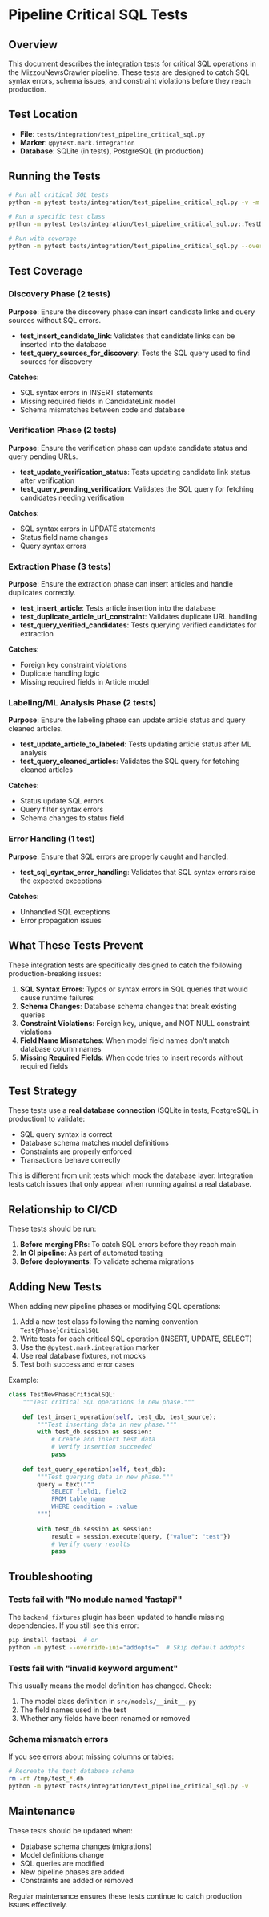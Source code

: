 # Pipeline Critical SQL Tests

## Overview

This document describes the integration tests for critical SQL operations in the MizzouNewsCrawler pipeline. These tests are designed to catch SQL syntax errors, schema issues, and constraint violations before they reach production.

## Test Location

- **File**: `tests/integration/test_pipeline_critical_sql.py`
- **Marker**: `@pytest.mark.integration`
- **Database**: SQLite (in tests), PostgreSQL (in production)

## Running the Tests

```bash
# Run all critical SQL tests
python -m pytest tests/integration/test_pipeline_critical_sql.py -v -m integration --no-cov

# Run a specific test class
python -m pytest tests/integration/test_pipeline_critical_sql.py::TestDiscoveryCriticalSQL -v

# Run with coverage
python -m pytest tests/integration/test_pipeline_critical_sql.py --override-ini="addopts="
```

## Test Coverage

### Discovery Phase (2 tests)

**Purpose**: Ensure the discovery phase can insert candidate links and query sources without SQL errors.

- **test_insert_candidate_link**: Validates that candidate links can be inserted into the database
- **test_query_sources_for_discovery**: Tests the SQL query used to find sources for discovery

**Catches**:
- SQL syntax errors in INSERT statements
- Missing required fields in CandidateLink model
- Schema mismatches between code and database

### Verification Phase (2 tests)

**Purpose**: Ensure the verification phase can update candidate status and query pending URLs.

- **test_update_verification_status**: Tests updating candidate link status after verification
- **test_query_pending_verification**: Validates the SQL query for fetching candidates needing verification

**Catches**:
- SQL syntax errors in UPDATE statements
- Status field name changes
- Query syntax errors

### Extraction Phase (3 tests)

**Purpose**: Ensure the extraction phase can insert articles and handle duplicates correctly.

- **test_insert_article**: Tests article insertion into the database
- **test_duplicate_article_url_constraint**: Validates duplicate URL handling
- **test_query_verified_candidates**: Tests querying verified candidates for extraction

**Catches**:
- Foreign key constraint violations
- Duplicate handling logic
- Missing required fields in Article model

### Labeling/ML Analysis Phase (2 tests)

**Purpose**: Ensure the labeling phase can update article status and query cleaned articles.

- **test_update_article_to_labeled**: Tests updating article status after ML analysis
- **test_query_cleaned_articles**: Validates the SQL query for fetching cleaned articles

**Catches**:
- Status update SQL errors
- Query filter syntax errors
- Schema changes to status field

### Error Handling (1 test)

**Purpose**: Ensure that SQL errors are properly caught and handled.

- **test_sql_syntax_error_handling**: Validates that SQL syntax errors raise the expected exceptions

**Catches**:
- Unhandled SQL exceptions
- Error propagation issues

## What These Tests Prevent

These integration tests are specifically designed to catch the following production-breaking issues:

1. **SQL Syntax Errors**: Typos or syntax errors in SQL queries that would cause runtime failures
2. **Schema Changes**: Database schema changes that break existing queries
3. **Constraint Violations**: Foreign key, unique, and NOT NULL constraint violations
4. **Field Name Mismatches**: When model field names don't match database column names
5. **Missing Required Fields**: When code tries to insert records without required fields

## Test Strategy

These tests use a **real database connection** (SQLite in tests, PostgreSQL in production) to validate:

- SQL query syntax is correct
- Database schema matches model definitions
- Constraints are properly enforced
- Transactions behave correctly

This is different from unit tests which mock the database layer. Integration tests catch issues that only appear when running against a real database.

## Relationship to CI/CD

These tests should be run:

1. **Before merging PRs**: To catch SQL errors before they reach main
2. **In CI pipeline**: As part of automated testing
3. **Before deployments**: To validate schema migrations

## Adding New Tests

When adding new pipeline phases or modifying SQL operations:

1. Add a new test class following the naming convention `Test{Phase}CriticalSQL`
2. Write tests for each critical SQL operation (INSERT, UPDATE, SELECT)
3. Use the `@pytest.mark.integration` marker
4. Use real database fixtures, not mocks
5. Test both success and error cases

Example:

```python
class TestNewPhaseCriticalSQL:
    """Test critical SQL operations in new phase."""
    
    def test_insert_operation(self, test_db, test_source):
        """Test inserting data in new phase."""
        with test_db.session as session:
            # Create and insert test data
            # Verify insertion succeeded
            pass
    
    def test_query_operation(self, test_db):
        """Test querying data in new phase."""
        query = text("""
            SELECT field1, field2
            FROM table_name
            WHERE condition = :value
        """)
        
        with test_db.session as session:
            result = session.execute(query, {"value": "test"})
            # Verify query results
            pass
```

## Troubleshooting

### Tests fail with "No module named 'fastapi'"

The `backend_fixtures` plugin has been updated to handle missing dependencies. If you still see this error:

```bash
pip install fastapi  # or
python -m pytest --override-ini="addopts="  # Skip default addopts
```

### Tests fail with "invalid keyword argument"

This usually means the model definition has changed. Check:

1. The model class definition in `src/models/__init__.py`
2. The field names used in the test
3. Whether any fields have been renamed or removed

### Schema mismatch errors

If you see errors about missing columns or tables:

```bash
# Recreate the test database schema
rm -rf /tmp/test_*.db
python -m pytest tests/integration/test_pipeline_critical_sql.py -v
```

## Maintenance

These tests should be updated when:

- Database schema changes (migrations)
- Model definitions change
- SQL queries are modified
- New pipeline phases are added
- Constraints are added or removed

Regular maintenance ensures these tests continue to catch production issues effectively.
